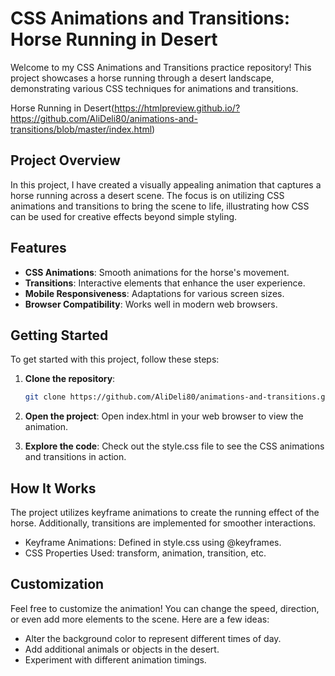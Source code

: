 # CSS Animations and Transitions: Horse Running in Desert  

Welcome to my CSS Animations and Transitions practice repository! This project showcases a horse running through a desert landscape, demonstrating various CSS techniques for animations and transitions.  

Horse Running in Desert(https://htmlpreview.github.io/?https://github.com/AliDeli80/animations-and-transitions/blob/master/index.html)

## Project Overview  

In this project, I have created a visually appealing animation that captures a horse running across a desert scene. The focus is on utilizing CSS animations and transitions to bring the scene to life, illustrating how CSS can be used for creative effects beyond simple styling.  

## Features  

- **CSS Animations**: Smooth animations for the horse's movement.  
- **Transitions**: Interactive elements that enhance the user experience.  
- **Mobile Responsiveness**: Adaptations for various screen sizes.  
- **Browser Compatibility**: Works well in modern web browsers.

## Getting Started  

To get started with this project, follow these steps:  

1. **Clone the repository**:  
   ```bash  
   git clone https://github.com/AliDeli80/animations-and-transitions.git
   ```

2. **Open the project**: Open index.html in your web browser to view the animation.

3. **Explore the code**: Check out the style.css file to see the CSS animations and transitions in action.

## How It Works

The project utilizes keyframe animations to create the running effect of the horse. Additionally, transitions are implemented for smoother interactions.

- Keyframe Animations: Defined in style.css using @keyframes.
- CSS Properties Used: transform, animation, transition, etc.

## Customization

Feel free to customize the animation! You can change the speed, direction, or even add more elements to the scene. Here are a few ideas:

- Alter the background color to represent different times of day.
- Add additional animals or objects in the desert.
- Experiment with different animation timings.

